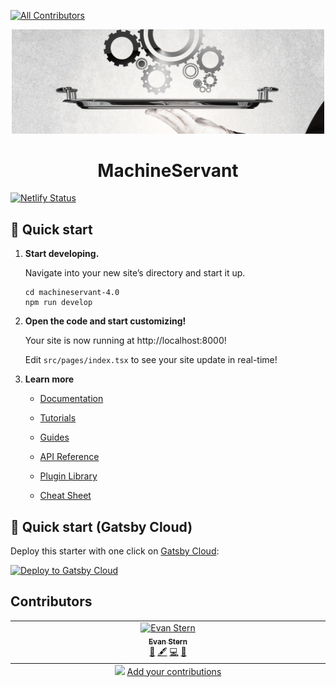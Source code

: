 <!-- ALL-CONTRIBUTORS-BADGE:START - Do not remove or modify this section -->

[![All Contributors](https://img.shields.io/badge/all_contributors-1-orange.svg?style=flat-square)](#contributors-)

<!-- ALL-CONTRIBUTORS-BADGE:END -->
<p align="center">
 <a href="https://www.machineservant.com">
    <img alt="MachineServant Logo" src="./static/logo.jpg" width="500" />
  </a>
</p>
<h1 align="center">
MachineServant
</h1>

[![Netlify Status](https://api.netlify.com/api/v1/badges/892b4da0-57fb-455b-a92e-77e843528a9c/deploy-status)](https://app.netlify.com/sites/machineservant/deploys)

## 🚀 Quick start

1.  **Start developing.**

    Navigate into your new site’s directory and start it up.

    ```shell
    cd machineservant-4.0
    npm run develop
    ```

1.  **Open the code and start customizing!**

    Your site is now running at http://localhost:8000!

    Edit `src/pages/index.tsx` to see your site update in real-time!

1.  **Learn more**

    - [Documentation](https://www.gatsbyjs.com/docs/?utm_source=starter&utm_medium=readme&utm_campaign=minimal-starter-ts)

    - [Tutorials](https://www.gatsbyjs.com/tutorial/?utm_source=starter&utm_medium=readme&utm_campaign=minimal-starter-ts)

    - [Guides](https://www.gatsbyjs.com/tutorial/?utm_source=starter&utm_medium=readme&utm_campaign=minimal-starter-ts)

    - [API Reference](https://www.gatsbyjs.com/docs/api-reference/?utm_source=starter&utm_medium=readme&utm_campaign=minimal-starter-ts)

    - [Plugin Library](https://www.gatsbyjs.com/plugins?utm_source=starter&utm_medium=readme&utm_campaign=minimal-starter-ts)

    - [Cheat Sheet](https://www.gatsbyjs.com/docs/cheat-sheet/?utm_source=starter&utm_medium=readme&utm_campaign=minimal-starter-ts)

## 🚀 Quick start (Gatsby Cloud)

Deploy this starter with one click on [Gatsby Cloud](https://www.gatsbyjs.com/cloud/):

[<img src="https://www.gatsbyjs.com/deploynow.svg" alt="Deploy to Gatsby Cloud">](https://www.gatsbyjs.com/dashboard/deploynow?url=https://github.com/Machine-Servant/machineservant-4.0)

## Contributors

<!-- ALL-CONTRIBUTORS-LIST:START - Do not remove or modify this section -->
<!-- prettier-ignore-start -->
<!-- markdownlint-disable -->
<table>
  <tbody>
    <tr>
      <td align="center" valign="top" width="14.28%"><a href="https://www.machineservant.com/"><img src="https://avatars.githubusercontent.com/u/264836?v=4?s=100" width="100px;" alt="Evan Stern"/><br /><sub><b>Evan Stern</b></sub></a><br /><a href="#design-evanstern" title="Design">🎨</a> <a href="#content-evanstern" title="Content">🖋</a> <a href="https://github.com/Machine-Servant/machineservant-4.0/commits?author=evanstern" title="Code">💻</a> <a href="#blog-evanstern" title="Blogposts">📝</a></td>
    </tr>
  </tbody>
  <tfoot>
    <tr>
      <td align="center" size="13px" colspan="7">
        <img src="https://raw.githubusercontent.com/all-contributors/all-contributors-cli/1b8533af435da9854653492b1327a23a4dbd0a10/assets/logo-small.svg">
          <a href="https://all-contributors.js.org/docs/en/bot/usage">Add your contributions</a>
        </img>
      </td>
    </tr>
  </tfoot>
</table>

<!-- markdownlint-restore -->
<!-- prettier-ignore-end -->

<!-- ALL-CONTRIBUTORS-LIST:END -->
